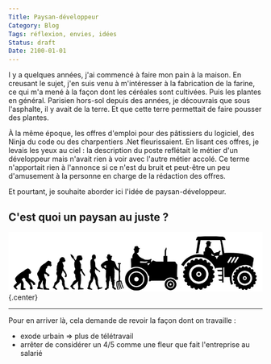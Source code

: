 ```yaml
---
Title: Paysan-développeur
Category: Blog
Tags: réflexion, envies, idées
Status: draft
Date: 2100-01-01
---
```


I y a quelques années, j'ai commencé à faire mon pain à la maison. En creusant le sujet, j'en
suis venu à m'intéresser à la fabrication de la farine, ce qui m'a mené à la façon dont les
céréales sont cultivées. Puis les plantes en général. Parisien hors-sol depuis des années, je
découvrais que sous l'asphalte, il y avait de la terre. Et que cette terre permettait de faire
pousser des plantes.

À la même époque, les offres d'emploi pour des pâtissiers du logiciel, des Ninja du code
ou des charpentiers .Net fleurissaient. En lisant ces offres, je levais les yeux au ciel :
la description du poste reflétait le métier d'un développeur mais n'avait rien à voir avec
l'autre métier accolé. Ce terme n'apportait rien à l'annonce si ce n'est du bruit et peut-être
un peu d'amusement à la personne en charge de la rédaction des offres.

Et pourtant, je souhaite aborder ici l'idée de paysan-développeur.

## C'est quoi un paysan au juste ?

![Du singe à l'exploitant agricole](/images/paysan-developpeur/agro.png){.center}



---


Pour en arriver là, cela demande de revoir la façon dont on travaille :

* exode urbain => plus de télétravail
* arrêter de considérer un 4/5 comme une fleur que fait l'entreprise au salarié
